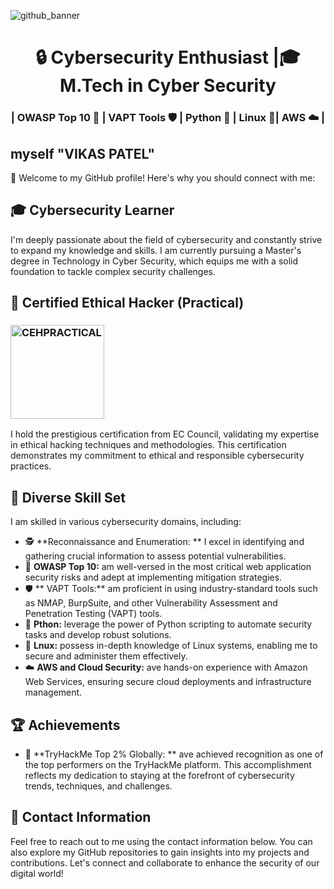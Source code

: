  ![github_banner](https://github.com/VikasPatelVkp/VikasPatelVkp/assets/54985292/a393ed67-532b-49e1-8e44-46d6533d2661)
<h1 align="center">
🔒 Cybersecurity Enthusiast |🎓M.Tech in Cyber Security
</h1>
<h3 align="center">
 | OWASP Top 10 🚦 | VAPT Tools 🛡️  | Python 🐍 | Linux 🐧| AWS ☁️ |
</h3>

## myself "VIKAS PATEL"                                                                                     


👋 Welcome to my GitHub profile! 
Here's why you should connect with me:

## 🎓 Cybersecurity Learner
I'm deeply passionate about the field of cybersecurity and constantly strive to expand my knowledge and skills. I am currently pursuing a Master's degree in Technology in Cyber Security, which equips me with a solid foundation to tackle complex security challenges.

## 📃 Certified Ethical Hacker (Practical)
<h3 align="left">
  <img src="https://github.com/VikasPatelVkp/VikasPatelVkp/assets/54985292/ab8dfdee-bb28-464f-ad24-45c0cdb23cb1" alt="CEHPRACTICAL" width="150" height="150">
</h3>
I hold the prestigious certification from EC Council, validating my expertise in ethical hacking techniques and methodologies. This certification demonstrates my commitment to ethical and responsible cybersecurity practices.

## 💪 Diverse Skill Set
I am skilled in various cybersecurity domains, including:

- 🕵️ **Reconnaissance and Enumeration: ** I excel in identifying and gathering crucial information to assess potential vulnerabilities.
- 🚦 **OWASP Top 10:** am well-versed in the most critical web application security risks and adept at implementing mitigation strategies.
- 🛡️ ** VAPT Tools:** am proficient in using industry-standard tools such as NMAP, BurpSuite, and other Vulnerability Assessment and Penetration Testing (VAPT) tools.
- 🐍 **Pthon:** leverage the power of Python scripting to automate security tasks and develop robust solutions.
- 🐧 **Lnux:** possess in-depth knowledge of Linux systems, enabling me to secure and administer them effectively.
- ☁️ **AWS and Cloud Security:** ave hands-on experience with Amazon Web Services, ensuring secure cloud deployments and infrastructure management.

## 🏆 Achievements
- 🚀 **TryHackMe  Top 2% Globally: ** ave achieved recognition as one of the top performers on the TryHackMe platform. This accomplishment reflects my dedication to staying at the forefront of cybersecurity trends, techniques, and challenges.

## 📩 Contact Information
Feel free to reach out to me using the contact information below. You can also explore my GitHub repositories to gain insights into my projects and contributions. Let's connect and collaborate to enhance the security of our digital world!

